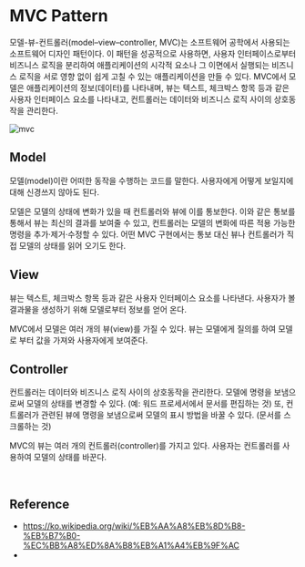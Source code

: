 # MVC Pattern

모델-뷰-컨트롤러(model–view–controller, MVC)는 소프트웨어 공학에서 사용되는 소프트웨어 디자인 패턴이다. 
이 패턴을 성공적으로 사용하면, 사용자 인터페이스로부터 비즈니스 로직을 분리하여 애플리케이션의 시각적 요소나 그 이면에서 실행되는 비즈니스 로직을 서로 영향 없이 쉽게 고칠 수 있는 애플리케이션을 만들 수 있다. 
MVC에서 모델은 애플리케이션의 정보(데이터)를 나타내며, 뷰는 텍스트, 체크박스 항목 등과 같은 사용자 인터페이스 요소를 나타내고, 컨트롤러는 데이터와 비즈니스 로직 사이의 상호동작을 관리한다.

![mvc](https://github.com/dhkdn9192/data_engineer_should_know/blob/master/interview/computer_science/img/mvc_diagram.png)


## Model
모델(model)이란 어떠한 동작을 수행하는 코드를 말한다.
사용자에게 어떻게 보일지에 대해 신경쓰지 않아도 된다. 

모델은 모델의 상태에 변화가 있을 때 컨트롤러와 뷰에 이를 통보한다. 
이와 같은 통보를 통해서 뷰는 최신의 결과를 보여줄 수 있고, 컨트롤러는 모델의 변화에 따른 적용 가능한 명령을 추가·제거·수정할 수 있다. 
어떤 MVC 구현에서는 통보 대신 뷰나 컨트롤러가 직접 모델의 상태를 읽어 오기도 한다.


## View
뷰는 텍스트, 체크박스 항목 등과 같은 사용자 인터페이스 요소를 나타낸다.
사용자가 볼 결과물을 생성하기 위해 모델로부터 정보를 얻어 온다.

MVC에서 모델은 여러 개의 뷰(view)를 가질 수 있다. 
뷰는 모델에게 질의를 하여 모델로 부터 값을 가져와 사용자에게 보여준다.


## Controller
컨트롤러는 데이터와 비즈니스 로직 사이의 상호동작을 관리한다.
모델에 명령을 보냄으로써 모델의 상태를 변경할 수 있다. (예: 워드 프로세서에서 문서를 편집하는 것) 
또, 컨트롤러가 관련된 뷰에 명령을 보냄으로써 모델의 표시 방법을 바꿀 수 있다. (문서를 스크롤하는 것)

MVC의 뷰는 여러 개의 컨트롤러(controller)를 가지고 있다. 
사용자는 컨트롤러를 사용하여 모델의 상태를 바꾼다. 



<br>

## Reference
- https://ko.wikipedia.org/wiki/%EB%AA%A8%EB%8D%B8-%EB%B7%B0-%EC%BB%A8%ED%8A%B8%EB%A1%A4%EB%9F%AC
- 
